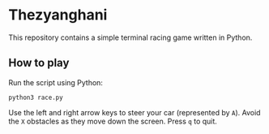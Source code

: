 # Thezyanghani

This repository contains a simple terminal racing game written in Python.

## How to play

Run the script using Python:

```
python3 race.py
```

Use the left and right arrow keys to steer your car (represented by `A`).
Avoid the `X` obstacles as they move down the screen. Press `q` to quit.
